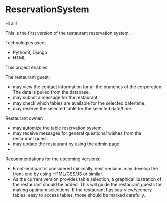 # ReservationSystem

Hi all!

This is the first version of the restaurant reservation system. 

Technologies used:
- Python3, Django
- HTML

This project enables:

The restaurant guest:
- may view the contact information for all the branches of the corporation. The data is pulled from the database.
- may submit a message for the restaurant.
- may check which tables are available for the selected date/time.
- may reserve the selected table for the selected date/time.

Restaurant owner:
- may automize the table reservation system.
- may receive messages for general questions/ wishes from the restaurant guest.
- may update the restaurant by using the admin page.
- 

Recommendations for the upcoming versions:
- Front-end part is considered minimally, next versions may develop the front-end by using HTML/CSS/JS or similar.
- As the current version provides table selection, a graphical ilustration of the restaurant should be added.
This will guide the restaurant guests for making optimum selections. 
If the restaurant has sea-view/scenery tables, easy to access tables, those should be marked carefully.

